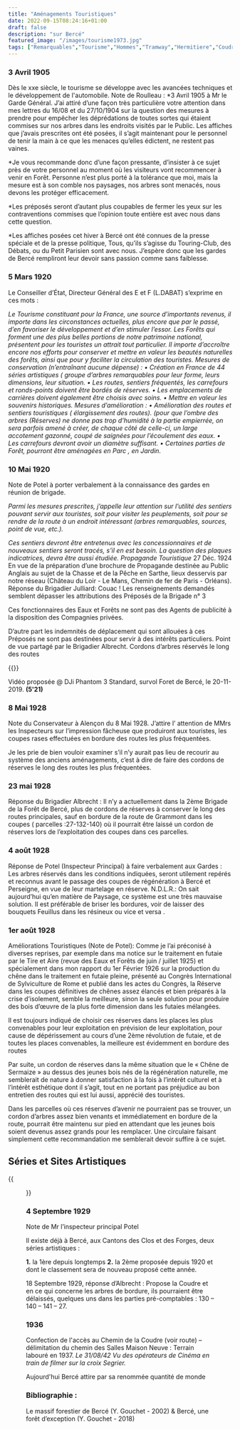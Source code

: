 ```yaml
---
title: "Aménagements Touristiques"
date: 2022-09-15T08:24:16+01:00
draft: false
description: "sur Bercé"
featured_image: "/images/tourisme1973.jpg"
tags: ["Remarquables","Tourisme","Hommes","Tramway","Hermitiere","Coudre","Boppe"]
---
```


### 3 Avril 1905

Dès le xxe siècle, le tourisme se développe avec les avancées techniques et 
le développement de l'automobile. Note de Roulleau :
*3 Avril 1905 à Mr le Garde Général.
J’ai attiré d’une façon très particulière votre attention dans mes
lettres du 16/08 et du 27/10/1904 sur la question des mesures à
prendre pour empêcher les déprédations de toutes sortes qui étaient
commises sur nos arbres dans les endroits visités par le Public.
Les affiches que j’avais prescrites ont été posées, il s’agit 
maintenant pour le personnel de tenir la main à ce que les menaces
qu’elles édictent, ne restent pas vaines.

*Je vous recommande donc d’une façon pressante, d’insister à ce sujet
près de votre personnel au moment où les visiteurs vont recommencer
à venir en Forêt.
Personne n’est plus porté à la tolérance que moi, mais la mesure
est à son comble nos paysages, nos arbres sont menacés, nous devons
les protéger efficacement.

*Les préposés seront d’autant plus coupables de fermer les yeux sur
les contraventions commises que l’opinion toute entière est avec nous
dans cette question.

*Les affiches posées cet hiver à Bercé ont été connues de la presse
spéciale et de la presse politique, Tous, qu’ils s’agisse du
Touring-Club, des Débats, ou du Petit Parisien sont avec nous.
J’espère donc que les gardes de Bercé rempliront leur devoir sans 
passion comme sans faiblesse.

### 5 Mars 1920

Le Conseiller d’État, Directeur Général des E et F (L.DABAT) s’exprime en ces mots :

*Le Tourisme constituant pour la France, une source d’importants revenus, il importe
dans les circonstances actuelles, plus encore que par le passé, d’en favoriser le 
développement et d’en stimuler l’essor. Les Forêts qui forment une des plus belles
portions de notre patrimoine national, présentent pour les touristes un attrait tout particulier.
Il importe d’accroître encore nos efforts pour conserver et mettre en valeur les 
beautés naturelles des forêts, ainsi que pour y faciliter la circulation des touristes.
Mesures de conservation (n’entraînant aucune dépense) :
•	Création en France de 44 séries artistiques ( groupe d’arbres remarquables pour leur forme, leurs dimensions, leur situation.
•	Les routes, sentiers fréquentés, les carrefours et ronds-points doivent être bordés de réserves.
•	Les emplacements de carrières doivent également être choisis avec soins.
•	Mettre en valeur les souvenirs historiques.
Mesures d’amélioration :
•	Amélioration des routes et sentiers touristiques ( élargissement des routes).
(pour que l’ombre des arbres (Réserves) ne donne pas trop d’humidité à la partie 
empierrée, on sera parfois amené à créer, de chaque côté de celle-ci, un large 
accotement gazonné, coupé de saignées pour l’écoulement des eaux.
•	Les carrefours devront avoir un diamètre suffisant.
•	Certaines parties de Forêt, pourront être aménagées en Parc , en Jardin.*

### 10 Mai 1920

Note de Potel à porter verbalement à la connaissance
des gardes en réunion de brigade.

*Parmi les mesures prescrites, j’appelle  leur attention sur
l’utilité des sentiers pouvant servir aux touristes, soit pour visiter
les peuplements, soit pour se rendre de la route à un endroit
intéressant (arbres remarquables, sources, point de vue, etc.).*

*Ces sentiers devront être entretenus avec les concessionnaires et de
nouveaux sentiers seront tracés, s’il en est besoin.
La question des plaques indicatrices, devra être aussi étudiée.	
Propagande Touristique*
27 Déc. 1924
En vue de la préparation d’une brochure de Propagande destinée au Public 
Anglais au sujet de la Chasse et de la Pêche en Sarthe, lieux desservis
par notre réseau (Château du Loir - Le Mans, Chemin de fer de Paris - Orléans).
Réponse du Brigadier Julliard:
Couac !
Les renseignements demandés semblent dépasser les attributions des
Préposés de la Brigade n° 3

Ces fonctionnaires des Eaux et Forêts ne sont pas des Agents de
publicité à la disposition des Compagnies privées.

D’autre part les indemnités de déplacement qui sont allouées à ces
Préposés ne sont pas destinées pour servir à des
intérêts particuliers.
Point de vue partagé par le Brigadier Albrecht.
Cordons d’arbres réservés le long des routes

{{<youtube id="hHovPnvJXkw">}}
  
Vidéo proposée @ DJi Phantom 3 Standard, 
  survol Foret de Bercé, le 20-11-2019. **(5'21)**
 

### 8 Mai 1928

Note du Conservateur à Alençon du 8 Mai 1928.
J’attire l’ attention de MMrs les Inspecteurs sur l’impression
fâcheuse que produiront aux touristes, les coupes rases
effectuées en bordure des routes les plus fréquentées. 

Je les prie de bien vouloir examiner s’il n’y aurait pas lieu
de recourir au système des anciens aménagements, c’est à dire
de faire des cordons de réserves le long des routes les plus
fréquentées.

### 23 mai 1928

Réponse du Brigadier Albrecht :
Il n’y a actuellement dans la 2ème Brigade de la Forêt de Bercé,
plus de cordons de réserves à conserver le long des routes
principales, sauf en bordure de la route de Grammont dans les
coupes ( parcelles :27-132-140) où il pourrait être laissé
un cordon de réserves lors de l’exploitation des coupes
dans ces parcelles.

### 4 août 1928

Réponse de Potel (Inspecteur Principal) à faire verbalement aux Gardes :
Les arbres réservés dans les conditions indiquées, seront
utilement repérés et reconnus avant le passage  des coupes de
régénération à Bercé et Perseigne, en vue de leur martelage
en réserve.
N.D.L.R.: On sait aujourd’hui qu’en matière de Paysage, ce système
  est une très mauvaise solution. Il est préférable de briser les
  bordures, voir de laisser des bouquets Feuillus dans 
  les résineux ou vice et versa .

### 1er août 1928

Améliorations Touristiques (Note de Potel):
Comme je l’ai préconisé à diverses reprises, par exemple dans
ma notice sur le traitement en futaie par le Tire et Aire
(revue des Eaux et Forêts de juin / juillet 1925) et
spécialement dans mon rapport du 1er Février 1926 sur la production
du chêne dans le traitement en futaie pleine, présenté au
Congrès International de Sylviculture de Rome et publié dans
les actes du Congrès, la Réserve dans les coupes définitives de 
chênes assez élancés et bien préparés à la crise d’isolement,
semble la meilleure, sinon la seule solution pour produire des
bois d’œuvre de la plus forte dimension  dans les futaies mélangées.

Il est toujours indiqué de choisir ces réserves dans les places les
plus convenables pour leur exploitation en prévision de leur
exploitation, pour cause de dépérissement au cours d’une
2ème révolution de futaie, et de toutes les places convenables,
la meilleure est évidemment en bordure des routes

Par suite, un cordon de réserves dans la même situation que
le « Chêne de Sermaize » au dessus des jeunes bois nés de la
régénération naturelle, me semblerait de nature à donner
satisfaction à la fois à l’intérêt culturel et à l’intérêt
esthétique dont il s’agit, tout en ne portant pas préjudice au
bon entretien des routes qui est lui aussi, apprécié des
touristes.

Dans les parcelles où ces réserves d’avenir ne pourraient pas
se trouver, un cordon d’arbres assez bien venants et immédiatement
en bordure de la route, pourrait être maintenu sur pied en attendant
que les jeunes bois soient devenus assez grands pour les remplacer.
Une circulaire faisant simplement cette recommandation me semblerait
devoir suffire à ce sujet.

## Séries et Sites Artistiques

{{<figure src="/images/articles/hermitiere.jpg" title="Arrivée aux sources">}}

  
### 4 Septembre 1929
  
Note de Mr l’inspecteur principal Potel
  
Il existe déjà à Bercé, aux Cantons des Clos et des Forges, deux séries artistiques :
  
**1.**	la 1ère depuis longtemps
**2.**  la 2ème proposée depuis 1920 et dont le classement sera de nouveau proposé cette année.
  
18 Septembre 1929, réponse d’Albrecht :
Propose la Coudre et en ce qui concerne les arbres de bordure,
ils pourraient être délaissés, quelques uns dans les parties
pré-comptables : 130 – 140 – 141 – 27.
  
### 1936
  
Confection de l'accès au Chemin de la Coudre (voir route) – délimitation du chemin des Salles Maison Neuve : Terrain labouré en 1937.
*Le 31/08/42 Vu des opérateurs de Cinéma en train de filmer sur la croix Segrier.*

  Aujourd'hui Bercé attire par sa renommée quantité de monde
  
  
### Bibliographie : 
  
Le massif forestier de Bercé (Y. Gouchet - 2002) & Bercé, une forêt d’exception (Y. Gouchet - 2018)  
